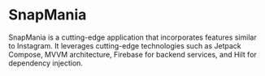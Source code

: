# SnapMania
SnapMania is a cutting-edge application that incorporates features similar to Instagram. It leverages cutting-edge technologies such as Jetpack Compose, MVVM architecture, Firebase for backend services, and Hilt for dependency injection.
